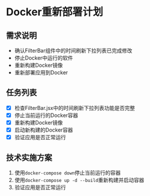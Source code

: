 # Docker重新部署计划

## 需求说明
- 确认FilterBar组件中的时间刷新下拉列表已完成修改
- 停止Docker中运行的软件
- 重新构建Docker镜像
- 重新部署应用到Docker

## 任务列表
- [x] 检查FilterBar.jsx中的时间刷新下拉列表功能是否完整
- [x] 停止当前运行的Docker容器
- [x] 重新构建Docker镜像
- [x] 启动新构建的Docker容器
- [x] 验证应用是否正常运行

## 技术实施方案
1. 使用`docker-compose down`停止当前运行的容器
2. 使用`docker-compose up -d --build`重新构建并启动容器
3. 验证应用是否正常运行